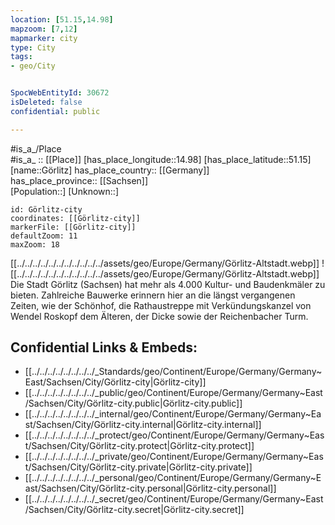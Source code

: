 ```yaml
---
location: [51.15,14.98] 
mapzoom: [7,12] 
mapmarker: city 
type: City
tags:
- geo/City


SpocWebEntityId: 30672
isDeleted: false
confidential: public

---
```

#is_a_/Place  
#is_a_ :: [[Place]] 
[has_place_longitude::14.98] 
[has_place_latitude::51.15] 
[name::Görlitz] 
has_place_country:: [[Germany]]  
has_place_province:: [[Sachsen]]  
[Population::] 
[Unknown::] 


```leaflet
id: Görlitz-city
coordinates: [[Görlitz-city]] 
markerFile: [[Görlitz-city]] 
defaultZoom: 11 
maxZoom: 18
```


[[../../../../../../../../../../../assets/geo/Europe/Germany/Görlitz-Altstadt.webp]] 
![[../../../../../../../../../../../assets/geo/Europe/Germany/Görlitz-Altstadt.webp]] 
Die Stadt Görlitz (Sachsen) hat mehr als 4.000 Kultur- und Baudenkmäler zu bieten. 
Zahlreiche Bauwerke erinnern hier an die längst vergangenen Zeiten, 
wie der Schönhof, die Rathaustreppe 
mit Verkündungskanzel von Wendel Roskopf dem Älteren, 
der Dicke sowie der Reichenbacher Turm.

## Confidential Links & Embeds: 
- [[../../../../../../../../_Standards/geo/Continent/Europe/Germany/Germany~East/Sachsen/City/Görlitz-city|Görlitz-city]] 
- [[../../../../../../../../_public/geo/Continent/Europe/Germany/Germany~East/Sachsen/City/Görlitz-city.public|Görlitz-city.public]] 
- [[../../../../../../../../_internal/geo/Continent/Europe/Germany/Germany~East/Sachsen/City/Görlitz-city.internal|Görlitz-city.internal]] 
- [[../../../../../../../../_protect/geo/Continent/Europe/Germany/Germany~East/Sachsen/City/Görlitz-city.protect|Görlitz-city.protect]] 
- [[../../../../../../../../_private/geo/Continent/Europe/Germany/Germany~East/Sachsen/City/Görlitz-city.private|Görlitz-city.private]] 
- [[../../../../../../../../_personal/geo/Continent/Europe/Germany/Germany~East/Sachsen/City/Görlitz-city.personal|Görlitz-city.personal]] 
- [[../../../../../../../../_secret/geo/Continent/Europe/Germany/Germany~East/Sachsen/City/Görlitz-city.secret|Görlitz-city.secret]] 
